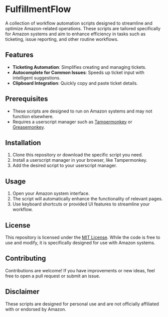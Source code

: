 # FulfillmentFlow

A collection of workflow automation scripts designed to streamline and optimize Amazon-related operations. These scripts are tailored specifically for Amazon systems and aim to enhance efficiency in tasks such as ticketing, issue reporting, and other routine workflows.

## Features
- **Ticketing Automation**: Simplifies creating and managing tickets.
- **Autocomplete for Common Issues**: Speeds up ticket input with intelligent suggestions.
- **Clipboard Integration**: Quickly copy and paste ticket details.

## Prerequisites
- These scripts are designed to run on Amazon systems and may not function elsewhere.
- Requires a userscript manager such as [Tampermonkey](https://www.tampermonkey.net/) or [Greasemonkey](https://addons.mozilla.org/en-US/firefox/addon/greasemonkey/).

## Installation
1. Clone this repository or download the specific script you need.
2. Install a userscript manager in your browser, like Tampermonkey.
3. Add the desired script to your userscript manager.

## Usage
1. Open your Amazon system interface.
2. The script will automatically enhance the functionality of relevant pages.
3. Use keyboard shortcuts or provided UI features to streamline your workflow.

## License
This repository is licensed under the [MIT License](LICENSE). While the code is free to use and modify, it is specifically designed for use with Amazon systems.

## Contributing
Contributions are welcome! If you have improvements or new ideas, feel free to open a pull request or submit an issue.

## Disclaimer
These scripts are designed for personal use and are not officially affiliated with or endorsed by Amazon.
